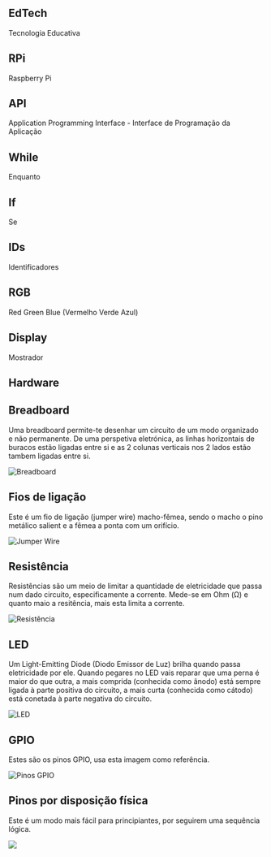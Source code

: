 ## EdTech
Tecnologia Educativa

## RPi
Raspberry Pi

## API
Application Programming Interface - Interface de Programação da Aplicação

## While
Enquanto

## If
Se

## IDs
Identificadores

## RGB
Red Green Blue (Vermelho Verde Azul)

## Display
Mostrador

## Hardware

## Breadboard

Uma breadboard permite-te desenhar um circuito de um modo organizado e não permanente.
De uma perspetiva eletrónica, as linhas horizontais de buracos estão ligadas entre si e as 2 colunas verticais nos 2 lados estão tambem ligadas entre si.

![Breadboard](https://www.raspberrypi.org/learning/physical-computing-guide/images/breadboard.png)

## Fios de ligação

Este é um fio de ligação (jumper wire) macho-fêmea, sendo o macho o pino metálico salient e a fêmea a ponta com um orifício.

![Jumper Wire](https://www.raspberrypi.org/learning/physical-computing-guide/images/jumper-male-to-female.png)

## Resistência

Resistências são um meio de limitar a quantidade de eletricidade que passa num dado circuito, especificamente a corrente. Mede-se em Ohm (Ω) e quanto maio a resitência, mais esta limita a corrente.

![Resistência](https://www.raspberrypi.org/learning/physical-computing-guide/images/resistor-330r.png)

## LED

Um Light-Emitting Diode (Diodo Emissor de Luz) brilha quando passa eletricidade por ele. Quando pegares no LED vais reparar que uma perna é maior do que outra, a mais comprida (conhecida como ânodo) está sempre ligada à parte positiva do circuito, a mais curta (conhecida como cátodo) está conetada à parte negativa do circuito.

![LED](https://www.raspberrypi.org/learning/physical-computing-guide/images/led.png)

## GPIO

Estes são os pinos GPIO, usa esta imagem como referência.

![Pinos GPIO](https://www.raspberrypi.org/learning/physical-computing-guide/images/gpio-numbers-pi2.png)

## Pinos por disposição física

Este é um modo mais fácil para principiantes, por seguirem uma sequência lógica.

![](https://www.raspberrypi.org/learning/physical-computing-guide/images/physical-pin-numbers.png)


